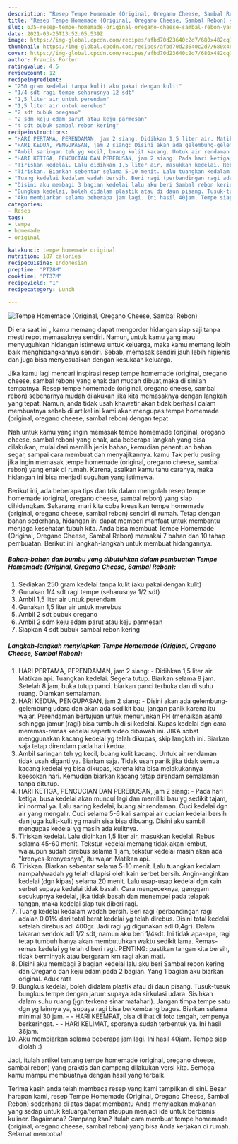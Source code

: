 ```yaml
---
description: "Resep Tempe Homemade (Original, Oregano Cheese, Sambal Rebon) yang enak Untuk Jualan"
title: "Resep Tempe Homemade (Original, Oregano Cheese, Sambal Rebon) yang enak Untuk Jualan"
slug: 635-resep-tempe-homemade-original-oregano-cheese-sambal-rebon-yang-enak-untuk-jualan
date: 2021-03-25T13:52:05.539Z
image: https://img-global.cpcdn.com/recipes/afbd70d23640c2d7/680x482cq70/tempe-homemade-original-oregano-cheese-sambal-rebon-foto-resep-utama.jpg
thumbnail: https://img-global.cpcdn.com/recipes/afbd70d23640c2d7/680x482cq70/tempe-homemade-original-oregano-cheese-sambal-rebon-foto-resep-utama.jpg
cover: https://img-global.cpcdn.com/recipes/afbd70d23640c2d7/680x482cq70/tempe-homemade-original-oregano-cheese-sambal-rebon-foto-resep-utama.jpg
author: Francis Porter
ratingvalue: 4.5
reviewcount: 12
recipeingredient:
- "250 gram kedelai tanpa kulit aku pakai dengan kulit"
- "1/4 sdt ragi tempe seharusnya 12 sdt"
- "1,5 liter air untuk perendam"
- "1,5 liter air untuk merebus"
- "2 sdt bubuk oregano"
- "2 sdm keju edam parut atau keju parmesan"
- "4 sdt bubuk sambal rebon kering"
recipeinstructions:
- "HARI PERTAMA, PERENDAMAN, jam 2 siang: Didihkan 1,5 liter air. Matikan api. Tuangkan kedelai. Segera tutup. Biarkan selama 8 jam. Setelah 8 jam, buka tutup panci. biarkan panci terbuka dan di suhu ruang. Diamkan semalaman."
- "HARI KEDUA, PENGUPASAN, jam 2 siang: Disini akan ada gelembung-gelembung udara dan akan ada sedikit bau, jangan panik karena itu wajar. Perendaman bertujuan untuk menurunkan PH (menaikan asam) sehingga jamur (ragi) bisa tumbuh di si kedelai. Kupas kedelai dgn cara meremas-remas kedelai seperti video dibawah ini. JIKA sobat menggunakan kacang kedelai yg telah dikupas, skip langkah ini. Biarkan saja tetap direndam pada hari kedua."
- "Ambil saringan teh yg kecil, buang kulit kacang. Untuk air rendaman tidak usah diganti ya. Biarkan saja. Tidak usah panik jika tidak semua kacang kedelai yg bisa dikupas, karena kita bisa melakukannya keesokan hari. Kemudian biarkan kacang tetap direndam semalaman tanpa ditutup."
- "HARI KETIGA, PENCUCIAN DAN PEREBUSAN, jam 2 siang: Pada hari ketiga, busa kedelai akan muncul lagi dan memiliki bau yg sedikit tajam, ini normal ya. Lalu saring kedelai, buang air rendaman. Cuci kedelai dgn air yang mengalir. Cuci selama 5-6 kali sampai air cucian kedelai bersih dan juga kulit-kulit yg masih sisa bisa dibuang. Disini aku sambil mengupas kedelai yg masih ada kulitnya."
- "Tiriskan kedelai. Lalu didihkan 1,5 liter air, masukkan kedelai. Rebus selama 45-60 menit. Tekstur kedelai memang tidak akan lembut, walaupun sudah direbus selama 1 jam, tekstur kedelai masih akan ada &#34;krenyes-krenyesnya&#34;, itu wajar. Matikan api."
- "Tiriskan. Biarkan sebentar selama 5-10 menit. Lalu tuangkan kedalam nampah/wadah yg telah dilapisi oleh kain serbet bersih. Angin-anginkan kedelai (dgn kipas) selama 20 menit. Lalu usap-usap kedelai dgn kain serbet supaya kedelai tidak basah. Cara mengeceknya, genggam secukupnya kedelai, jika tidak basah dan menempel pada telapak tangan, maka kedelai siap tuk diberi ragi."
- "Tuang kedelai kedalam wadah bersih. Beri ragi (perbandingan ragi adalah 0,01% dari total berat kedelai yg telah direbus. Disini total kedelai setelah direbus adl 400gr. Jadi ragi yg digunakan adl 0,4gr). Dalam takaran sendok adl 1/2 sdt, namun aku beri 1/4sdt. Ini tidak apa-apa, ragi tetap tumbuh hanya akan membutuhkan waktu sedikit lama. Remas-remas kedelai yg telah diberi ragi. PENTING: pastikan tangan kita bersih, tidak berminyak atau bergaram krn ragi akan mati."
- "Disini aku membagi 3 bagian kedelai lalu aku beri Sambal rebon kering dan Oregano dan keju edam pada 2 bagian. Yang 1 bagian aku biarkan original. Aduk rata"
- "Bungkus kedelai, boleh didalam plastik atau di daun pisang. Tusuk-tusuk bungkus tempe dengan jarum supaya ada sirkulasi udara. Sisihkan dalam suhu ruang (jgn terkena sinar matahari). Jangan timpa tempe satu dgn yg lainnya ya, supaya ragi bisa berkembang bagus. Biarkan selama minimal 30 jam.  HARI KEEMPAT, bisa dilihat di foto tengah, tempenya berkeringat.   HARI KELIMAT, sporanya sudah terbentuk ya. Ini hasil 36jam."
- "Aku membiarkan selama beberapa jam lagi. Ini hasil 40jam. Tempe siap diolah :)"
categories:
- Resep
tags:
- tempe
- homemade
- original

katakunci: tempe homemade original 
nutrition: 187 calories
recipecuisine: Indonesian
preptime: "PT28M"
cooktime: "PT37M"
recipeyield: "1"
recipecategory: Lunch

---
```



![Tempe Homemade (Original, Oregano Cheese, Sambal Rebon)](https://img-global.cpcdn.com/recipes/afbd70d23640c2d7/680x482cq70/tempe-homemade-original-oregano-cheese-sambal-rebon-foto-resep-utama.jpg)

Di era  saat ini , kamu memang dapat mengorder hidangan siap saji tanpa mesti repot memasaknya sendiri. Namun, untuk kamu yang mau menyuguhkan hidangan istimewa untuk keluarga, maka kamu memang lebih baik menghidangkannya sendiri. Sebab, memasak sendiri jauh lebih higienis dan juga bisa menyesuaikan dengan kesukaan keluarga.

Jika kamu lagi mencari inspirasi resep tempe homemade (original, oregano cheese, sambal rebon) yang enak dan mudah dibuat,maka di sinilah tempatnya. Resep tempe homemade (original, oregano cheese, sambal rebon)  sebenarnya mudah dilakukan jika kita memasaknya dengan langkah yang tepat. Namun, anda tidak usah khawatir akan tidak berhasil dalam membuatnya 
sebab di artikel ini kami akan mengupas tempe homemade (original, oregano cheese, sambal rebon) dengan tepat.  



Nah untuk kamu yang ingin memasak tempe homemade (original, oregano cheese, sambal rebon) yang enak, ada beberapa langkah yang bisa dilakukan, mulai dari memilih jenis bahan, kemudian penentuan bahan segar, sampai cara membuat dan menyajikannya. kamu Tak perlu pusing jika ingin memasak tempe homemade (original, oregano cheese, sambal rebon) yang enak di rumah. Karena, asalkan kamu  tahu caranya, maka hidangan ini bisa menjadi suguhan yang istimewa.

Berikut ini, ada beberapa tips dan trik dalam mengolah resep tempe homemade (original, oregano cheese, sambal rebon) yang siap dihidangkan. Sekarang, mari kita coba kreasikan tempe homemade (original, oregano cheese, sambal rebon) sendiri di rumah. Tetap dengan bahan sederhana, hidangan ini dapat memberi manfaat untuk membantu menjaga kesehatan tubuh kita. Anda bisa membuat Tempe Homemade (Original, Oregano Cheese, Sambal Rebon) memakai 7 bahan dan 10 tahap pembuatan. Berikut ini langkah-langkah untuk membuat hidangannya.

<!--inarticleads1-->

##### Bahan-bahan dan bumbu yang dibutuhkan dalam pembuatan Tempe Homemade (Original, Oregano Cheese, Sambal Rebon):

1. Sediakan 250 gram kedelai tanpa kulit (aku pakai dengan kulit)
1. Gunakan 1/4 sdt ragi tempe (seharusnya 1/2 sdt)
1. Ambil 1,5 liter air untuk perendam
1. Gunakan 1,5 liter air untuk merebus
1. Ambil 2 sdt bubuk oregano
1. Ambil 2 sdm keju edam parut atau keju parmesan
1. Siapkan 4 sdt bubuk sambal rebon kering




<!--inarticleads2-->

##### Langkah-langkah menyiapkan Tempe Homemade (Original, Oregano Cheese, Sambal Rebon):

1. HARI PERTAMA, PERENDAMAN, jam 2 siang: - Didihkan 1,5 liter air. Matikan api. Tuangkan kedelai. Segera tutup. Biarkan selama 8 jam. Setelah 8 jam, buka tutup panci. biarkan panci terbuka dan di suhu ruang. Diamkan semalaman.
1. HARI KEDUA, PENGUPASAN, jam 2 siang: - Disini akan ada gelembung-gelembung udara dan akan ada sedikit bau, jangan panik karena itu wajar. Perendaman bertujuan untuk menurunkan PH (menaikan asam) sehingga jamur (ragi) bisa tumbuh di si kedelai. Kupas kedelai dgn cara meremas-remas kedelai seperti video dibawah ini. JIKA sobat menggunakan kacang kedelai yg telah dikupas, skip langkah ini. Biarkan saja tetap direndam pada hari kedua.
1. Ambil saringan teh yg kecil, buang kulit kacang. Untuk air rendaman tidak usah diganti ya. Biarkan saja. Tidak usah panik jika tidak semua kacang kedelai yg bisa dikupas, karena kita bisa melakukannya keesokan hari. Kemudian biarkan kacang tetap direndam semalaman tanpa ditutup.
1. HARI KETIGA, PENCUCIAN DAN PEREBUSAN, jam 2 siang: - Pada hari ketiga, busa kedelai akan muncul lagi dan memiliki bau yg sedikit tajam, ini normal ya. Lalu saring kedelai, buang air rendaman. Cuci kedelai dgn air yang mengalir. Cuci selama 5-6 kali sampai air cucian kedelai bersih dan juga kulit-kulit yg masih sisa bisa dibuang. Disini aku sambil mengupas kedelai yg masih ada kulitnya.
1. Tiriskan kedelai. Lalu didihkan 1,5 liter air, masukkan kedelai. Rebus selama 45-60 menit. Tekstur kedelai memang tidak akan lembut, walaupun sudah direbus selama 1 jam, tekstur kedelai masih akan ada &#34;krenyes-krenyesnya&#34;, itu wajar. Matikan api.
1. Tiriskan. Biarkan sebentar selama 5-10 menit. Lalu tuangkan kedalam nampah/wadah yg telah dilapisi oleh kain serbet bersih. Angin-anginkan kedelai (dgn kipas) selama 20 menit. Lalu usap-usap kedelai dgn kain serbet supaya kedelai tidak basah. Cara mengeceknya, genggam secukupnya kedelai, jika tidak basah dan menempel pada telapak tangan, maka kedelai siap tuk diberi ragi.
1. Tuang kedelai kedalam wadah bersih. Beri ragi (perbandingan ragi adalah 0,01% dari total berat kedelai yg telah direbus. Disini total kedelai setelah direbus adl 400gr. Jadi ragi yg digunakan adl 0,4gr). Dalam takaran sendok adl 1/2 sdt, namun aku beri 1/4sdt. Ini tidak apa-apa, ragi tetap tumbuh hanya akan membutuhkan waktu sedikit lama. Remas-remas kedelai yg telah diberi ragi. PENTING: pastikan tangan kita bersih, tidak berminyak atau bergaram krn ragi akan mati.
1. Disini aku membagi 3 bagian kedelai lalu aku beri Sambal rebon kering dan Oregano dan keju edam pada 2 bagian. Yang 1 bagian aku biarkan original. Aduk rata
1. Bungkus kedelai, boleh didalam plastik atau di daun pisang. Tusuk-tusuk bungkus tempe dengan jarum supaya ada sirkulasi udara. Sisihkan dalam suhu ruang (jgn terkena sinar matahari). Jangan timpa tempe satu dgn yg lainnya ya, supaya ragi bisa berkembang bagus. Biarkan selama minimal 30 jam. -  - HARI KEEMPAT, bisa dilihat di foto tengah, tempenya berkeringat.  -  - HARI KELIMAT, sporanya sudah terbentuk ya. Ini hasil 36jam.
1. Aku membiarkan selama beberapa jam lagi. Ini hasil 40jam. Tempe siap diolah :)




Jadi, itulah artikel tentang  tempe homemade (original, oregano cheese, sambal rebon)  yang praktis dan gampang dilakukan versi kita. Semoga kamu mampu membuatnya dengan hasil yang terbaik. 

Terima kasih anda telah membaca resep yang kami tampilkan di sini. Besar harapan kami, resep  Tempe Homemade (Original, Oregano Cheese, Sambal Rebon) sederhana di atas dapat membantu Anda menyiapkan makanan yang sedap untuk keluarga/teman ataupun menjadi ide untuk berbisnis kuliner. Bagaimana? Gampang kan? Itulah cara membuat tempe homemade (original, oregano cheese, sambal rebon) yang bisa Anda kerjakan di rumah. Selamat mencoba!

